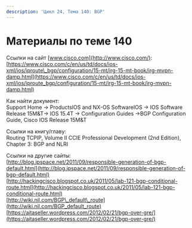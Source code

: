 ```yaml
---
description: 'Цикл 24, Тема 140: BGP'
---
```


# Материалы по теме 140

Ссылки на сайт [www.cisco.com](http://www.cisco.com/):  
[https://www.cisco.com/c/en/us/td/docs/ios-xml/ios/iproute\_bgp/configuration/15-mt/irg-15-mt-book/irg-mvpn-damp.html](https://www.cisco.com/c/en/us/td/docs/ios-xml/ios/iproute_bgp/configuration/15-mt/irg-15-mt-book/irg-mvpn-damp.html)

Как найти документ:  
Support Home → ProductsIOS and NX-OS SoftwareIOS → IOS Software Release 15M&T→ IOS 15.4T → Configuration Guides →BGP Configuration Guide, Cisco IOS Release 15M&T

Ссылки на книгу/главу:  
Routing TCPIP, Volume II CCIE Professional Development \(2nd Edition\), Chapter 3: BGP and NLRI

Ссылки на другие сайты:  
[http://blog.ipspace.net/2011/09/responsible-generation-of-bgp-default.html](http://blog.ipspace.net/2011/09/responsible-generation-of-bgp-default.html)  
[http://hackingcisco.blogspot.co.uk/2011/05/lab-121-bgp-conditional-route.html](http://hackingcisco.blogspot.co.uk/2011/05/lab-121-bgp-conditional-route.html)  
[http://wiki.nil.com/BGP\_default\_route](http://wiki.nil.com/BGP_default_route)  
[https://aitaseller.wordpress.com/2012/02/21/bgp-over-gre/](https://aitaseller.wordpress.com/2012/02/21/bgp-over-gre/)

